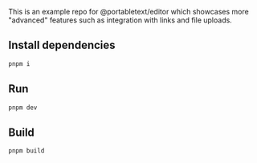 This is an example repo for @portabletext/editor which showcases more "advanced" features such as integration with links and file uploads.

## Install dependencies

```sh
pnpm i
```

## Run

```sh
pnpm dev
```

## Build

```sh
pnpm build
```
